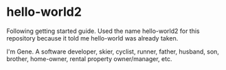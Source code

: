 # hello-world2
Following getting started guide. Used the name hello-world2 for this repository because it told me hello-world was already taken.

I'm Gene. A software developer, skier, cyclist, runner, father, husband, son, brother, home-owner, rental property owner/manager, etc.
